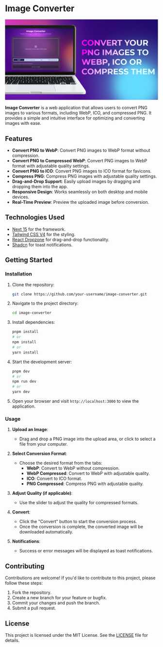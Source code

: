 # Image Converter

![Image Converter OG](/public/og/og-image.png)

**Image Converter** is a web application that allows users to convert PNG images to various formats, including WebP, ICO, and compressed PNG. It provides a simple and intuitive interface for optimizing and converting images with ease.

## Features

- **Convert PNG to WebP**: Convert PNG images to WebP format without compression.
- **Convert PNG to Compressed WebP**: Convert PNG images to WebP format with adjustable quality settings.
- **Convert PNG to ICO**: Convert PNG images to ICO format for favicons.
- **Compress PNG**: Compress PNG images with adjustable quality settings.
- **Drag-and-Drop Support**: Easily upload images by dragging and dropping them into the app.
- **Responsive Design**: Works seamlessly on both desktop and mobile devices.
- **Real-Time Preview**: Preview the uploaded image before conversion.

## Technologies Used

- [Next 15](https://nextjs.org/) for the framework.
- [Tailwind CSS V4](https://tailwindcss.com/) for the styling.
- [React Dropzone](https://react-dropzone.js.org/) for drag-and-drop functionality.
- [Shadcn](https://ui.shadcn.com/docs) for toast notifications.

## Getting Started

### Installation

1. Clone the repository:

   ```bash
   git clone https://github.com/your-username/image-converter.git
   ```

2. Navigate to the project directory:

   ```bash
   cd image-converter
   ```

3. Install dependencies:

   ```bash
   pnpm install
   # or
   npm install
   # or
   yarn install
   ```

4. Start the development server:

   ```bash
   pnpm dev
   # or
   npm run dev
   # or
   yarn dev
   ```

5. Open your browser and visit `http://localhost:3000` to view the application.

### Usage

1. **Upload an Image**:
   - Drag and drop a PNG image into the upload area, or click to select a file from your computer.

2. **Select Conversion Format**:
   - Choose the desired format from the tabs:
     - **WebP**: Convert to WebP without compression.
     - **WebP Compressed**: Convert to WebP with adjustable quality.
     - **ICO**: Convert to ICO format.
     - **PNG Compressed**: Compress PNG with adjustable quality.

3. **Adjust Quality (if applicable)**:
   - Use the slider to adjust the quality for compressed formats.

4. **Convert**:
   - Click the "Convert" button to start the conversion process.
   - Once the conversion is complete, the converted image will be downloaded automatically.

5. **Notifications**:
   - Success or error messages will be displayed as toast notifications.

## Contributing

Contributions are welcome! If you'd like to contribute to this project, please follow these steps:

1. Fork the repository.
2. Create a new branch for your feature or bugfix.
3. Commit your changes and push the branch.
4. Submit a pull request.

## License

This project is licensed under the MIT License. See the [LICENSE](LICENSE) file for details.
